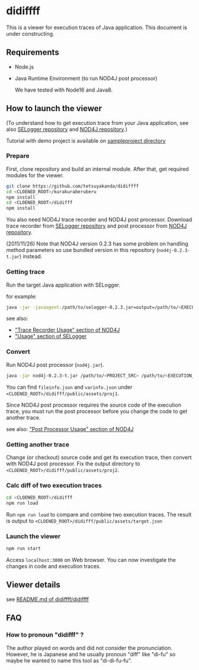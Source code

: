 # didiffff

This is a viewer for execution traces of Java application. This document is under constructing.

## Requirements

* Node.js
* Java Runtime Environment (to run NOD4J post processor)

  We have tested with Node16 and Java8.

## How to launch the viewer

(To understand how to get execution trace from your Java application, see also [SELogger repository](https://github.com/takashi-ishio/selogger/) and [NOD4J repository](https://github.com/k-shimari/nod4j).)

Tutorial with demo project is available on [sampleproject directory](./sampleproject/)

### Prepare

First, clone repository and build an internal module.
After that, get required modules for the viewer.

```sh
git clone https://github.com/tetsuyakanda/didiffff
cd <CLOENED_ROOT>/kurakuraberuberu
npm install
cd <CLOENED_ROOT>/didifff
npm install
```

You also need NOD4J trace recorder and NOD4J post processor.
Download trace recorder from [SELogger repository](https://github.com/takashi-ishio/selogger/) and post processor from [NOD4J repository](https://github.com/k-shimari/nod4j).

 (2011/11/26) Note that NOD4J version 0.2.3 has some problem on handling method parameters so use bundled version in this repository (`nod4j-0.2.3-t.jar`) instead.

### Getting trace

Run the target Java application with SELogger.

for example:

```sh
java -jar -javaagent:/path/to/selogger-0.2.3.jar=output=/path/to/<EXECUTION_TRACE_OUT> <YOUR_APP.jar>
```

see also:

* ["Trace Recorder Usage" section of NOD4J](https://github.com/k-shimari/nod4j#trace-recorder-usage)
* ["Usage" section of SELogger](https://github.com/takashi-ishio/selogger/tree/v0.2.3#usage)

### Convert

Run NOD4J post processor (`nod4j.jar`).

```sh
java -jar nod4j-0.2.3-t.jar /path/to/<PROJECT_SRC> /path/to/<EXECUTION_TRACE> <CLOENED_ROOT>/didifff/public/assets/proj1
```

You can find `fileinfo.json` and `varinfo.json` under `<CLOENED_ROOT>/didifff/public/assets/proj1`.

Since NOD4J post processor requires the source code of the execution trace, you must run the post processor before you change the code to get another trace.

see also: ["Post Processor Usage" section of NOD4J](https://github.com/k-shimari/nod4j#post-processor-usage)

### Getting another trace

Change (or checkout) source code and get its execution trace, then convert with NOD4J post processor.
Fix the output directory to `<CLOENED_ROOT>/didifff/public/assets/proj2`.

### Calc diff of two execution traces

```sh
cd <CLOENED_ROOT>/didifff
npm run load
```

Run `npm run load` to compare and combine two execution traces.
The result is output to  `<CLOENED_ROOT>/didifff/public/assets/target.json`

### Launch the viewer

```sh
npm run start
```

Access `localhost:3000` on Web browser. You can now investigate the changes in code and execution traces.

## Viewer details

see [README.md of didiffff/didiffff](./didiffff/README.md)

## FAQ

### How to pronoun "didifff" ?

The author played on words and did not consider the pronunciation.
However, he is Japanese and he usually pronoun "diff" like "di-fu" so maybe he wanted to name this tool as "di-di-fu-fu".
